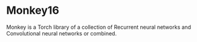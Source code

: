 # Monkey16
Monkey is a Torch library of a collection of Recurrent neural networks and Convolutional neural networks or combined. 
